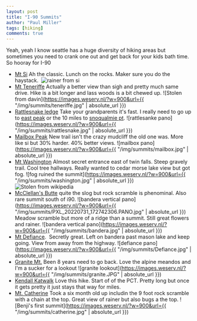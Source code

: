 ```yaml
--- 
layout: post
title: "I-90 Summits"
author: "Paul Miller"
tags: [hiking]
comments: true
---
```


Yeah, yeah I know seattle has a huge diversity of hiking areas but sometimes you need to crank one out and get back for your kids bath time. So hooray for I-90

- [Mt Si](https://www.wta.org/go-hiking/hikes/mount-si)
  Ah the classic. Lunch on the rocks. Maker sure you do the haystack. 
  ![rainer from si](https://images.weserv.nl/?url=https://paulgmiller.github.io/img/summits/si.JPG&w=900
)
- [Mt Teneriffe](https://www.wta.org/go-hiking/hikes/mount-teneriffe-road-trail)
  Actually a better view than sigh and pretty much same drive. Hike is a bit longer and lass woods is a bit chewed up. 
  ![Stolen from davin](https://images.weserv.nl/?w=900&url={{ "/img/summits/teneriffe.jpg" | absolute_url }})
- [Rattlesnake ledge](https://www.wta.org/go-hiking/hikes/rattle-snake-ledge)
  Take your grandparents it's fast. I really need to go up to [east peak](https://www.wta.org/go-hiking/hikes/east-peak-rattlesnake-trail) or the 10 miles to [snoqualmie pt](https://www.wta.org/go-hiking/hikes/rattle-snake-mountain).
  ![rattlesanke pano](https://images.weserv.nl/?w=900&url={{ "/img/summits/rattlesnake.jpg" | absolute_url }})
- [Mailbox Peak](https://www.wta.org/go-hiking/hikes/mailbox-peak)
  New trail isn't the crazy mudcliff the old one was. More like si but 30% harder. 40% better views. 
  ![mailbox pano](https://images.weserv.nl/?w=900&url={{ "/img/summits/mailbox.jpg" | absolute_url }})
- [Mt Washington](https://www.wta.org/go-hiking/hikes/mount-washington-1)
  Almost secret entrance east of twin falls. Steep gravely trail. Cool tree hallways. Really wanted to cedar morse lake view but got fog.
  ![fog ruined the summit](https://images.weserv.nl/?w=900&url={{ "/img/summits/washington.jpg" | absolute_url }})
  ![Stolen from wikipedia](https://images.weserv.nl/?w=900&url=https://upload.wikimedia.org/wikipedia/commons/a/a1/Kendall_Katwalk_Trail.jpg)
- [McClellan's Butte](https://www.wta.org/go-hiking/hikes/mcclellan-butte)
 quite the slog but rock scramble is phenominal. Also rare summit south of i90.
 ![bandera vertical pano](https://images.weserv.nl/?w=900&url={{ "/img/summits/PXL_20220731_172742306.PANO.jpg" | absolute_url }})
  Meadow scramble but more of a ridge than a summit. Still great flowers and rainer. 
  ![bandera vertical pano](https://images.weserv.nl/?w=900&url={{ "/img/summits/bandera.jpg" | absolute_url }})
- [Mt Defiance](https://www.wta.org/go-hiking/hikes/mount-defiance).
  Secretly great. Left on bandera past mason lake and keep going. View from away from the highway. 
  ![defiance pano](https://images.weserv.nl/?w=900&url={{ "/img/summits/Defiance.jpg" | absolute_url }})
- [Granite Mt.](https://www.wta.org/go-hiking/hikes/granite-mountain-1)
  Been 8 years need to go back. Love the alpine meandos and I'm a sucker for a lookout
  ![granite lookout](https://images.weserv.nl/?w=900&url={{ "/img/summits/granite.JPG" | absolute_url }})
- [Kendall Katwalk](https://www.wta.org/go-hiking/hikes/kendall-katwalk)
  Love this hike. Start of of the PCT. Pretty long but once it gets pretty it just stays that way for miles. 
- [Mt. Catherine](https://www.wta.org/go-hiking/hikes/mount-catherine)
  Took a six month old up includin the 9 foot rock scramble with a chain at the top. Great view of rainer but also bugs a the top. 
  ![Benji's first summit](https://images.weserv.nl/?w=900&url={{ "/img/summits/catherine.jpg" | absolute_url }})

